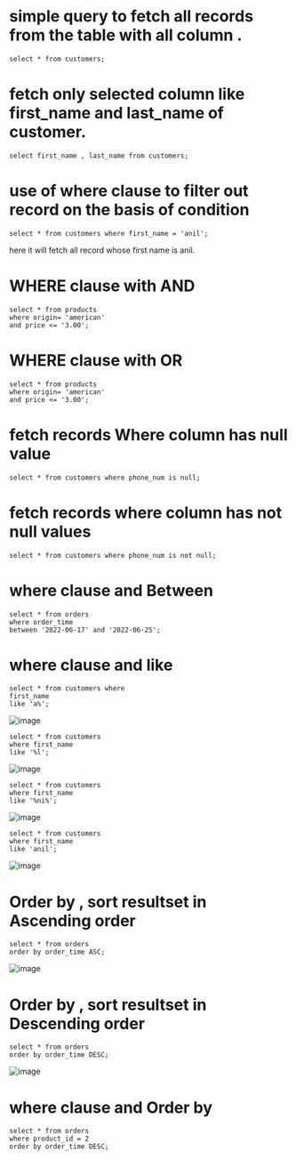 # simple query to fetch all records from the table with all column .

```
select * from customers;
```

# fetch only selected column like first_name and last_name of customer.
```
select first_name , last_name from customers;
```

# use of where clause to filter out record on the basis of condition

```
select * from customers where first_name = 'anil';
```

here it will fetch all record whose first name is anil.

# WHERE clause  with AND

```
select * from products 
where origin= 'american' 
and price <= '3.00';
```

# WHERE clause  with OR

```
select * from products 
where origin= 'american' 
and price <= '3.00';
```
# fetch records Where column has null value

```
select * from customers where phone_num is null;
```

# fetch records where column has not null values

```
select * from customers where phone_num is not null;
```

# where clause and Between

```
select * from orders
where order_time 
between '2022-06-17' and '2022-06-25';
```

# where clause and like
```
select * from customers where 
first_name 
like 'a%';
```
![image](https://user-images.githubusercontent.com/44174633/175936550-e77c4fbe-e2ba-4ef9-aa42-3bb857cf0483.png)

```
select * from customers 
where first_name 
like '%l';
```
![image](https://user-images.githubusercontent.com/44174633/175936633-b8d22e1f-d776-4cce-a96f-f2a4d5e050b8.png)

```
select * from customers 
where first_name 
like '%ni%';
```
![image](https://user-images.githubusercontent.com/44174633/175936681-8b32a5ee-24b5-44bf-b6a1-74c8b56bdd8a.png)

```
select * from customers 
where first_name 
like 'anil';
```
![image](https://user-images.githubusercontent.com/44174633/175936767-2e5737f0-49e5-4fc5-8192-869672982a8c.png)

# Order by , sort resultset in Ascending order
```
select * from orders 
order by order_time ASC;
```
![image](https://user-images.githubusercontent.com/44174633/175937871-1700ad04-a227-4318-9ea0-dca0747b6a48.png)

# Order by , sort resultset in Descending order
```
select * from orders
order by order_time DESC;
```
![image](https://user-images.githubusercontent.com/44174633/175938043-11bbc8cd-2c9e-416c-903d-a69184018a22.png)

# where clause and Order by 
```
select * from orders 
where product_id = 2 
order by order_time DESC;
```
